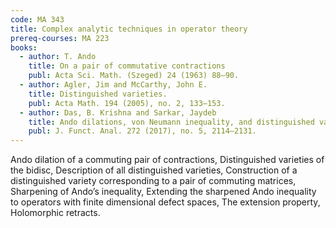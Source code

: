 ```yaml
---
code: MA 343
title: Complex analytic techniques in operator theory
prereq-courses: MA 223
books:
  - author: T. Ando
    title: On a pair of commutative contractions
    publ: Acta Sci. Math. (Szeged) 24 (1963) 88–90.
  - author: Agler, Jim and McCarthy, John E.
    title: Distinguished varieties.
    publ: Acta Math. 194 (2005), no. 2, 133–153.
  - author: Das, B. Krishna and Sarkar, Jaydeb
    title: Ando dilations, von Neumann inequality, and distinguished varieties.
    publ: J. Funct. Anal. 272 (2017), no. 5, 2114–2131.
---
```


Ando dilation of a commuting pair of contractions, Distinguished varieties of the bidisc, Description of all distinguished varieties, Construction of a distinguished variety corresponding to a pair of commuting matrices, Sharpening of Ando’s inequality, Extending the sharpened Ando inequality to operators with finite dimensional defect spaces, The extension property, Holomorphic retracts.
